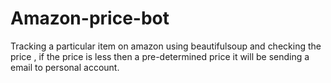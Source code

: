 # Amazon-price-bot
Tracking a particular item on amazon using beautifulsoup and checking the price , if the price is less then a pre-determined price it will be sending a email to personal account.
